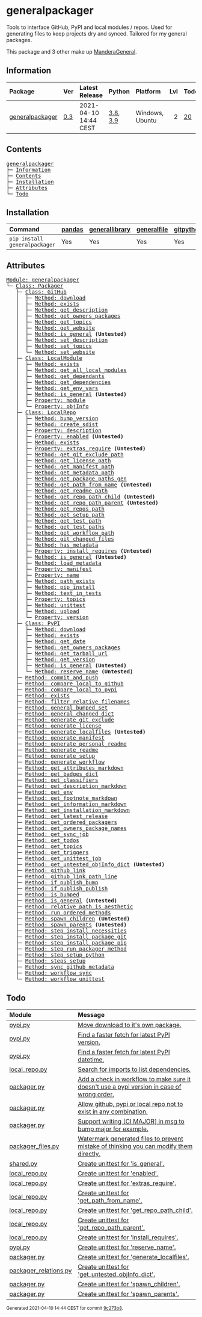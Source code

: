 # generalpackager
Tools to interface GitHub, PyPI and local modules / repos. Used for generating files to keep projects dry and synced. Tailored for my general packages.

This package and 3 other make up [ManderaGeneral](https://github.com/Mandera).

## Information
| Package                                                              | Ver                                              | Latest Release        | Python                                                                                                                   | Platform        |   Lvl | Todo                                                         | Tests   |
|:---------------------------------------------------------------------|:-------------------------------------------------|:----------------------|:-------------------------------------------------------------------------------------------------------------------------|:----------------|------:|:-------------------------------------------------------------|:--------|
| [generalpackager](https://github.com/ManderaGeneral/generalpackager) | [0.3](https://pypi.org/project/generalpackager/) | 2021-04-10 14:44 CEST | [3.8](https://www.python.org/downloads/release/python-380/), [3.9](https://www.python.org/downloads/release/python-390/) | Windows, Ubuntu |     2 | [20](https://github.com/ManderaGeneral/generalpackager#Todo) | 86.2 %  |

## Contents
<pre>
<a href='#generalpackager'>generalpackager</a>
├─ <a href='#Information'>Information</a>
├─ <a href='#Contents'>Contents</a>
├─ <a href='#Installation'>Installation</a>
├─ <a href='#Attributes'>Attributes</a>
└─ <a href='#Todo'>Todo</a>
</pre>

## Installation
| Command                       | <a href='https://pypi.org/project/pandas'>pandas</a>   | <a href='https://pypi.org/project/generallibrary'>generallibrary</a>   | <a href='https://pypi.org/project/generalfile'>generalfile</a>   | <a href='https://pypi.org/project/gitpython'>gitpython</a>   | <a href='https://pypi.org/project/requests'>requests</a>   |
|:------------------------------|:-------------------------------------------------------|:-----------------------------------------------------------------------|:-----------------------------------------------------------------|:-------------------------------------------------------------|:-----------------------------------------------------------|
| `pip install generalpackager` | Yes                                                    | Yes                                                                    | Yes                                                              | Yes                                                          | Yes                                                        |

## Attributes
<pre>
<a href='https://github.com/ManderaGeneral/generalpackager/blob/9c273b8/generalpackager/__init__.py#L1'>Module: generalpackager</a>
└─ <a href='https://github.com/ManderaGeneral/generalpackager/blob/9c273b8/generalpackager/packager.py#L23'>Class: Packager</a>
   ├─ <a href='https://github.com/ManderaGeneral/generalpackager/blob/9c273b8/generalpackager/api/github.py#L13'>Class: GitHub</a>
   │  ├─ <a href='https://github.com/ManderaGeneral/generalpackager/blob/9c273b8/generalpackager/api/github.py#L31'>Method: download</a>
   │  ├─ <a href='https://github.com/ManderaGeneral/generalpackager/blob/9c273b8/generalpackager/api/github.py#L27'>Method: exists</a>
   │  ├─ <a href='https://github.com/ManderaGeneral/generalpackager/blob/9c273b8/generalpackager/api/github.py#L80'>Method: get_description</a>
   │  ├─ <a href='https://github.com/ManderaGeneral/generalpackager/blob/9c273b8/generalpackager/api/github.py#L50'>Method: get_owners_packages</a>
   │  ├─ <a href='https://github.com/ManderaGeneral/generalpackager/blob/9c273b8/generalpackager/api/github.py#L68'>Method: get_topics</a>
   │  ├─ <a href='https://github.com/ManderaGeneral/generalpackager/blob/9c273b8/generalpackager/api/github.py#L58'>Method: get_website</a>
   │  ├─ <a href='https://github.com/ManderaGeneral/generalpackager/blob/9c273b8/generalpackager/api/shared.py#L4'>Method: is_general</a> <b>(Untested)</b>
   │  ├─ <a href='https://github.com/ManderaGeneral/generalpackager/blob/9c273b8/generalpackager/api/github.py#L86'>Method: set_description</a>
   │  ├─ <a href='https://github.com/ManderaGeneral/generalpackager/blob/9c273b8/generalpackager/api/github.py#L74'>Method: set_topics</a>
   │  └─ <a href='https://github.com/ManderaGeneral/generalpackager/blob/9c273b8/generalpackager/api/github.py#L64'>Method: set_website</a>
   ├─ <a href='https://github.com/ManderaGeneral/generalpackager/blob/9c273b8/generalpackager/api/local_module.py#L9'>Class: LocalModule</a>
   │  ├─ <a href='https://github.com/ManderaGeneral/generalpackager/blob/9c273b8/generalpackager/api/local_module.py#L23'>Method: exists</a>
   │  ├─ <a href='https://github.com/ManderaGeneral/generalpackager/blob/9c273b8/generalpackager/api/local_module.py#L64'>Method: get_all_local_modules</a>
   │  ├─ <a href='https://github.com/ManderaGeneral/generalpackager/blob/9c273b8/generalpackager/api/local_module.py#L75'>Method: get_dependants</a>
   │  ├─ <a href='https://github.com/ManderaGeneral/generalpackager/blob/9c273b8/generalpackager/api/local_module.py#L70'>Method: get_dependencies</a>
   │  ├─ <a href='https://github.com/ManderaGeneral/generalpackager/blob/9c273b8/generalpackager/api/local_module.py#L55'>Method: get_env_vars</a>
   │  ├─ <a href='https://github.com/ManderaGeneral/generalpackager/blob/9c273b8/generalpackager/api/shared.py#L4'>Method: is_general</a> <b>(Untested)</b>
   │  ├─ <a href='https://github.com/ManderaGeneral/generalpackager/blob/9c273b8/generalpackager/api/local_module.py#L33'>Property: module</a>
   │  └─ <a href='https://github.com/ManderaGeneral/generalpackager/blob/9c273b8/generalpackager/api/local_module.py#L42'>Property: objInfo</a>
   ├─ <a href='https://github.com/ManderaGeneral/generalpackager/blob/9c273b8/generalpackager/api/local_repo.py#L22'>Class: LocalRepo</a>
   │  ├─ <a href='https://github.com/ManderaGeneral/generalpackager/blob/9c273b8/generalpackager/api/local_repo.py#L164'>Method: bump_version</a>
   │  ├─ <a href='https://github.com/ManderaGeneral/generalpackager/blob/9c273b8/generalpackager/api/local_repo.py#L177'>Method: create_sdist</a>
   │  ├─ <a href='https://github.com/ManderaGeneral/generalpackager/blob/9c273b8/generalpackager/api/local_repo.py#L193'>Property: description</a>
   │  ├─ <a href='https://github.com/ManderaGeneral/generalpackager/blob/9c273b8/generalpackager/api/local_repo.py#L193'>Property: enabled</a> <b>(Untested)</b>
   │  ├─ <a href='https://github.com/ManderaGeneral/generalpackager/blob/9c273b8/generalpackager/api/local_repo.py#L62'>Method: exists</a>
   │  ├─ <a href='https://github.com/ManderaGeneral/generalpackager/blob/9c273b8/generalpackager/api/local_repo.py#L193'>Property: extras_require</a> <b>(Untested)</b>
   │  ├─ <a href='https://github.com/ManderaGeneral/generalpackager/blob/9c273b8/generalpackager/api/local_repo.py#L130'>Method: get_git_exclude_path</a>
   │  ├─ <a href='https://github.com/ManderaGeneral/generalpackager/blob/9c273b8/generalpackager/api/local_repo.py#L133'>Method: get_license_path</a>
   │  ├─ <a href='https://github.com/ManderaGeneral/generalpackager/blob/9c273b8/generalpackager/api/local_repo.py#L132'>Method: get_manifest_path</a>
   │  ├─ <a href='https://github.com/ManderaGeneral/generalpackager/blob/9c273b8/generalpackager/api/local_repo.py#L129'>Method: get_metadata_path</a>
   │  ├─ <a href='https://github.com/ManderaGeneral/generalpackager/blob/9c273b8/generalpackager/api/local_repo.py#L151'>Method: get_package_paths_gen</a>
   │  ├─ <a href='https://github.com/ManderaGeneral/generalpackager/blob/9c273b8/generalpackager/api/local_repo.py#L95'>Method: get_path_from_name</a> <b>(Untested)</b>
   │  ├─ <a href='https://github.com/ManderaGeneral/generalpackager/blob/9c273b8/generalpackager/api/local_repo.py#L128'>Method: get_readme_path</a>
   │  ├─ <a href='https://github.com/ManderaGeneral/generalpackager/blob/9c273b8/generalpackager/api/local_repo.py#L82'>Method: get_repo_path_child</a> <b>(Untested)</b>
   │  ├─ <a href='https://github.com/ManderaGeneral/generalpackager/blob/9c273b8/generalpackager/api/local_repo.py#L74'>Method: get_repo_path_parent</a> <b>(Untested)</b>
   │  ├─ <a href='https://github.com/ManderaGeneral/generalpackager/blob/9c273b8/generalpackager/api/local_repo.py#L87'>Method: get_repos_path</a>
   │  ├─ <a href='https://github.com/ManderaGeneral/generalpackager/blob/9c273b8/generalpackager/api/local_repo.py#L131'>Method: get_setup_path</a>
   │  ├─ <a href='https://github.com/ManderaGeneral/generalpackager/blob/9c273b8/generalpackager/api/local_repo.py#L135'>Method: get_test_path</a>
   │  ├─ <a href='https://github.com/ManderaGeneral/generalpackager/blob/9c273b8/generalpackager/api/local_repo.py#L139'>Method: get_test_paths</a>
   │  ├─ <a href='https://github.com/ManderaGeneral/generalpackager/blob/9c273b8/generalpackager/api/local_repo.py#L134'>Method: get_workflow_path</a>
   │  ├─ <a href='https://github.com/ManderaGeneral/generalpackager/blob/9c273b8/generalpackager/api/local_repo.py#L159'>Method: git_changed_files</a>
   │  ├─ <a href='https://github.com/ManderaGeneral/generalpackager/blob/9c273b8/generalpackager/api/local_repo.py#L44'>Method: has_metadata</a>
   │  ├─ <a href='https://github.com/ManderaGeneral/generalpackager/blob/9c273b8/generalpackager/api/local_repo.py#L193'>Property: install_requires</a> <b>(Untested)</b>
   │  ├─ <a href='https://github.com/ManderaGeneral/generalpackager/blob/9c273b8/generalpackager/api/shared.py#L4'>Method: is_general</a> <b>(Untested)</b>
   │  ├─ <a href='https://github.com/ManderaGeneral/generalpackager/blob/9c273b8/generalpackager/api/local_repo.py#L47'>Method: load_metadata</a>
   │  ├─ <a href='https://github.com/ManderaGeneral/generalpackager/blob/9c273b8/generalpackager/api/local_repo.py#L193'>Property: manifest</a>
   │  ├─ <a href='https://github.com/ManderaGeneral/generalpackager/blob/9c273b8/generalpackager/api/local_repo.py#L193'>Property: name</a>
   │  ├─ <a href='https://github.com/ManderaGeneral/generalpackager/blob/9c273b8/generalpackager/api/local_repo.py#L67'>Method: path_exists</a>
   │  ├─ <a href='https://github.com/ManderaGeneral/generalpackager/blob/9c273b8/generalpackager/api/local_repo.py#L168'>Method: pip_install</a>
   │  ├─ <a href='https://github.com/ManderaGeneral/generalpackager/blob/9c273b8/generalpackager/api/local_repo.py#L144'>Method: text_in_tests</a>
   │  ├─ <a href='https://github.com/ManderaGeneral/generalpackager/blob/9c273b8/generalpackager/api/local_repo.py#L193'>Property: topics</a>
   │  ├─ <a href='https://github.com/ManderaGeneral/generalpackager/blob/9c273b8/generalpackager/api/local_repo.py#L173'>Method: unittest</a>
   │  ├─ <a href='https://github.com/ManderaGeneral/generalpackager/blob/9c273b8/generalpackager/api/local_repo.py#L182'>Method: upload</a>
   │  └─ <a href='https://github.com/ManderaGeneral/generalpackager/blob/9c273b8/generalpackager/api/local_repo.py#L193'>Property: version</a>
   ├─ <a href='https://github.com/ManderaGeneral/generalpackager/blob/9c273b8/generalpackager/api/pypi.py#L25'>Class: PyPI</a>
   │  ├─ <a href='https://github.com/ManderaGeneral/generalpackager/blob/9c273b8/generalpackager/api/pypi.py#L49'>Method: download</a>
   │  ├─ <a href='https://github.com/ManderaGeneral/generalpackager/blob/9c273b8/generalpackager/api/pypi.py#L39'>Method: exists</a>
   │  ├─ <a href='https://github.com/ManderaGeneral/generalpackager/blob/9c273b8/generalpackager/api/pypi.py#L70'>Method: get_date</a>
   │  ├─ <a href='https://github.com/ManderaGeneral/generalpackager/blob/9c273b8/generalpackager/api/pypi.py#L61'>Method: get_owners_packages</a>
   │  ├─ <a href='https://github.com/ManderaGeneral/generalpackager/blob/9c273b8/generalpackager/api/pypi.py#L43'>Method: get_tarball_url</a>
   │  ├─ <a href='https://github.com/ManderaGeneral/generalpackager/blob/9c273b8/generalpackager/api/pypi.py#L65'>Method: get_version</a>
   │  ├─ <a href='https://github.com/ManderaGeneral/generalpackager/blob/9c273b8/generalpackager/api/shared.py#L4'>Method: is_general</a> <b>(Untested)</b>
   │  └─ <a href='https://github.com/ManderaGeneral/generalpackager/blob/9c273b8/generalpackager/api/pypi.py#L75'>Method: reserve_name</a> <b>(Untested)</b>
   ├─ <a href='https://github.com/ManderaGeneral/generalpackager/blob/9c273b8/generalpackager/packager_github.py#L22'>Method: commit_and_push</a>
   ├─ <a href='https://github.com/ManderaGeneral/generalpackager/blob/9c273b8/generalpackager/packager_files.py#L82'>Method: compare_local_to_github</a>
   ├─ <a href='https://github.com/ManderaGeneral/generalpackager/blob/9c273b8/generalpackager/packager_files.py#L89'>Method: compare_local_to_pypi</a>
   ├─ <a href='https://github.com/ManderaGeneral/generalpackager/blob/9c273b8/generalpackager/packager.py#L54'>Method: exists</a>
   ├─ <a href='https://github.com/ManderaGeneral/generalpackager/blob/9c273b8/generalpackager/packager_files.py#L62'>Method: filter_relative_filenames</a>
   ├─ <a href='https://github.com/ManderaGeneral/generalpackager/blob/9c273b8/generalpackager/packager_relations.py#L19'>Method: general_bumped_set</a>
   ├─ <a href='https://github.com/ManderaGeneral/generalpackager/blob/9c273b8/generalpackager/packager_relations.py#L25'>Method: general_changed_dict</a>
   ├─ <a href='https://github.com/ManderaGeneral/generalpackager/blob/9c273b8/generalpackager/packager_files.py#L153'>Method: generate_git_exclude</a>
   ├─ <a href='https://github.com/ManderaGeneral/generalpackager/blob/9c273b8/generalpackager/packager_files.py#L159'>Method: generate_license</a>
   ├─ <a href='https://github.com/ManderaGeneral/generalpackager/blob/9c273b8/generalpackager/packager.py#L72'>Method: generate_localfiles</a> <b>(Untested)</b>
   ├─ <a href='https://github.com/ManderaGeneral/generalpackager/blob/9c273b8/generalpackager/packager_files.py#L144'>Method: generate_manifest</a>
   ├─ <a href='https://github.com/ManderaGeneral/generalpackager/blob/9c273b8/generalpackager/packager_files.py#L219'>Method: generate_personal_readme</a>
   ├─ <a href='https://github.com/ManderaGeneral/generalpackager/blob/9c273b8/generalpackager/packager_files.py#L187'>Method: generate_readme</a>
   ├─ <a href='https://github.com/ManderaGeneral/generalpackager/blob/9c273b8/generalpackager/packager_files.py#L96'>Method: generate_setup</a>
   ├─ <a href='https://github.com/ManderaGeneral/generalpackager/blob/9c273b8/generalpackager/packager_files.py#L171'>Method: generate_workflow</a>
   ├─ <a href='https://github.com/ManderaGeneral/generalpackager/blob/9c273b8/generalpackager/packager_markdown.py#L176'>Method: get_attributes_markdown</a>
   ├─ <a href='https://github.com/ManderaGeneral/generalpackager/blob/9c273b8/generalpackager/packager_markdown.py#L10'>Method: get_badges_dict</a>
   ├─ <a href='https://github.com/ManderaGeneral/generalpackager/blob/9c273b8/generalpackager/packager_metadata.py#L26'>Method: get_classifiers</a>
   ├─ <a href='https://github.com/ManderaGeneral/generalpackager/blob/9c273b8/generalpackager/packager_markdown.py#L70'>Method: get_description_markdown</a>
   ├─ <a href='https://github.com/ManderaGeneral/generalpackager/blob/9c273b8/generalpackager/packager_workflow.py#L69'>Method: get_env</a>
   ├─ <a href='https://github.com/ManderaGeneral/generalpackager/blob/9c273b8/generalpackager/packager_markdown.py#L183'>Method: get_footnote_markdown</a>
   ├─ <a href='https://github.com/ManderaGeneral/generalpackager/blob/9c273b8/generalpackager/packager_markdown.py#L78'>Method: get_information_markdown</a>
   ├─ <a href='https://github.com/ManderaGeneral/generalpackager/blob/9c273b8/generalpackager/packager_markdown.py#L107'>Method: get_installation_markdown</a>
   ├─ <a href='https://github.com/ManderaGeneral/generalpackager/blob/9c273b8/generalpackager/packager_pypi.py#L6'>Method: get_latest_release</a>
   ├─ <a href='https://github.com/ManderaGeneral/generalpackager/blob/9c273b8/generalpackager/packager_relations.py#L6'>Method: get_ordered_packagers</a>
   ├─ <a href='https://github.com/ManderaGeneral/generalpackager/blob/9c273b8/generalpackager/packager_relations.py#L13'>Method: get_owners_package_names</a>
   ├─ <a href='https://github.com/ManderaGeneral/generalpackager/blob/9c273b8/generalpackager/packager_workflow.py#L103'>Method: get_sync_job</a>
   ├─ <a href='https://github.com/ManderaGeneral/generalpackager/blob/9c273b8/generalpackager/packager_markdown.py#L63'>Method: get_todos</a>
   ├─ <a href='https://github.com/ManderaGeneral/generalpackager/blob/9c273b8/generalpackager/packager_metadata.py#L16'>Method: get_topics</a>
   ├─ <a href='https://github.com/ManderaGeneral/generalpackager/blob/9c273b8/generalpackager/packager_workflow.py#L22'>Method: get_triggers</a>
   ├─ <a href='https://github.com/ManderaGeneral/generalpackager/blob/9c273b8/generalpackager/packager_workflow.py#L89'>Method: get_unittest_job</a>
   ├─ <a href='https://github.com/ManderaGeneral/generalpackager/blob/9c273b8/generalpackager/packager_relations.py#L33'>Method: get_untested_objInfo_dict</a> <b>(Untested)</b>
   ├─ <a href='https://github.com/ManderaGeneral/generalpackager/blob/9c273b8/generalpackager/packager_markdown.py#L141'>Method: github_link</a>
   ├─ <a href='https://github.com/ManderaGeneral/generalpackager/blob/9c273b8/generalpackager/packager_markdown.py#L150'>Method: github_link_path_line</a>
   ├─ <a href='https://github.com/ManderaGeneral/generalpackager/blob/9c273b8/generalpackager/packager_workflow.py#L156'>Method: if_publish_bump</a>
   ├─ <a href='https://github.com/ManderaGeneral/generalpackager/blob/9c273b8/generalpackager/packager_workflow.py#L163'>Method: if_publish_publish</a>
   ├─ <a href='https://github.com/ManderaGeneral/generalpackager/blob/9c273b8/generalpackager/packager_metadata.py#L32'>Method: is_bumped</a>
   ├─ <a href='https://github.com/ManderaGeneral/generalpackager/blob/9c273b8/generalpackager/api/shared.py#L4'>Method: is_general</a> <b>(Untested)</b>
   ├─ <a href='https://github.com/ManderaGeneral/generalpackager/blob/9c273b8/generalpackager/packager_files.py#L46'>Method: relative_path_is_aesthetic</a>
   ├─ <a href='https://github.com/ManderaGeneral/generalpackager/blob/9c273b8/generalpackager/packager_workflow.py#L119'>Method: run_ordered_methods</a>
   ├─ <a href='https://github.com/ManderaGeneral/generalpackager/blob/9c273b8/generalpackager/packager.py#L66'>Method: spawn_children</a> <b>(Untested)</b>
   ├─ <a href='https://github.com/ManderaGeneral/generalpackager/blob/9c273b8/generalpackager/packager.py#L69'>Method: spawn_parents</a> <b>(Untested)</b>
   ├─ <a href='https://github.com/ManderaGeneral/generalpackager/blob/9c273b8/generalpackager/packager_workflow.py#L44'>Method: step_install_necessities</a>
   ├─ <a href='https://github.com/ManderaGeneral/generalpackager/blob/9c273b8/generalpackager/packager_workflow.py#L59'>Method: step_install_package_git</a>
   ├─ <a href='https://github.com/ManderaGeneral/generalpackager/blob/9c273b8/generalpackager/packager_workflow.py#L51'>Method: step_install_package_pip</a>
   ├─ <a href='https://github.com/ManderaGeneral/generalpackager/blob/9c273b8/generalpackager/packager_workflow.py#L112'>Method: step_run_packager_method</a>
   ├─ <a href='https://github.com/ManderaGeneral/generalpackager/blob/9c273b8/generalpackager/packager_workflow.py#L37'>Method: step_setup_python</a>
   ├─ <a href='https://github.com/ManderaGeneral/generalpackager/blob/9c273b8/generalpackager/packager_workflow.py#L80'>Method: steps_setup</a>
   ├─ <a href='https://github.com/ManderaGeneral/generalpackager/blob/9c273b8/generalpackager/packager_github.py#L14'>Method: sync_github_metadata</a>
   ├─ <a href='https://github.com/ManderaGeneral/generalpackager/blob/9c273b8/generalpackager/packager_workflow.py#L134'>Method: workflow_sync</a>
   └─ <a href='https://github.com/ManderaGeneral/generalpackager/blob/9c273b8/generalpackager/packager_workflow.py#L126'>Method: workflow_unittest</a>
</pre>

## Todo
| Module                                                                                                                                     | Message                                                                                                                                                                                                  |
|:-------------------------------------------------------------------------------------------------------------------------------------------|:---------------------------------------------------------------------------------------------------------------------------------------------------------------------------------------------------------|
| <a href='https://github.com/ManderaGeneral/generalpackager/blob/master/generalpackager/api/pypi.py#L1'>pypi.py</a>                         | <a href='https://github.com/ManderaGeneral/generalpackager/blob/master/generalpackager/api/pypi.py#L11'>Move download to it's own package.</a>                                                           |
| <a href='https://github.com/ManderaGeneral/generalpackager/blob/master/generalpackager/api/pypi.py#L1'>pypi.py</a>                         | <a href='https://github.com/ManderaGeneral/generalpackager/blob/master/generalpackager/api/pypi.py#L67'>Find a faster fetch for latest PyPI version.</a>                                                 |
| <a href='https://github.com/ManderaGeneral/generalpackager/blob/master/generalpackager/api/pypi.py#L1'>pypi.py</a>                         | <a href='https://github.com/ManderaGeneral/generalpackager/blob/master/generalpackager/api/pypi.py#L72'>Find a faster fetch for latest PyPI datetime.</a>                                                |
| <a href='https://github.com/ManderaGeneral/generalpackager/blob/master/generalpackager/api/local_repo.py#L1'>local_repo.py</a>             | <a href='https://github.com/ManderaGeneral/generalpackager/blob/master/generalpackager/api/local_repo.py#L24'>Search for imports to list dependencies.</a>                                               |
| <a href='https://github.com/ManderaGeneral/generalpackager/blob/master/generalpackager/packager.py#L1'>packager.py</a>                     | <a href='https://github.com/ManderaGeneral/generalpackager/blob/master/generalpackager/packager.py#L4'>Add a check in workflow to make sure it doesn't use a pypi version in case of wrong order.</a>    |
| <a href='https://github.com/ManderaGeneral/generalpackager/blob/master/generalpackager/packager.py#L1'>packager.py</a>                     | <a href='https://github.com/ManderaGeneral/generalpackager/blob/master/generalpackager/packager.py#L26'>Allow github, pypi or local repo not to exist in any combination.</a>                            |
| <a href='https://github.com/ManderaGeneral/generalpackager/blob/master/generalpackager/packager.py#L1'>packager.py</a>                     | <a href='https://github.com/ManderaGeneral/generalpackager/blob/master/generalpackager/packager.py#L27'>Support writing [CI MAJOR] in msg to bump major for example.</a>                                 |
| <a href='https://github.com/ManderaGeneral/generalpackager/blob/master/generalpackager/packager_files.py#L1'>packager_files.py</a>         | <a href='https://github.com/ManderaGeneral/generalpackager/blob/master/generalpackager/packager_files.py#L30'>Watermark generated files to prevent mistake of thinking you can modify them directly.</a> |
| <a href='https://github.com/ManderaGeneral/generalpackager/blob/master/generalpackager/api/shared.py#L1'>shared.py</a>                     | <a href='https://github.com/ManderaGeneral/generalpackager/blob/master/generalpackager/api/shared.py#L4'>Create unittest for 'is_general'.</a>                                                           |
| <a href='https://github.com/ManderaGeneral/generalpackager/blob/master/generalpackager/api/local_repo.py#L1'>local_repo.py</a>             | <a href='https://github.com/ManderaGeneral/generalpackager/blob/master/generalpackager/api/local_repo.py#L193'>Create unittest for 'enabled'.</a>                                                        |
| <a href='https://github.com/ManderaGeneral/generalpackager/blob/master/generalpackager/api/local_repo.py#L1'>local_repo.py</a>             | <a href='https://github.com/ManderaGeneral/generalpackager/blob/master/generalpackager/api/local_repo.py#L193'>Create unittest for 'extras_require'.</a>                                                 |
| <a href='https://github.com/ManderaGeneral/generalpackager/blob/master/generalpackager/api/local_repo.py#L1'>local_repo.py</a>             | <a href='https://github.com/ManderaGeneral/generalpackager/blob/master/generalpackager/api/local_repo.py#L95'>Create unittest for 'get_path_from_name'.</a>                                              |
| <a href='https://github.com/ManderaGeneral/generalpackager/blob/master/generalpackager/api/local_repo.py#L1'>local_repo.py</a>             | <a href='https://github.com/ManderaGeneral/generalpackager/blob/master/generalpackager/api/local_repo.py#L82'>Create unittest for 'get_repo_path_child'.</a>                                             |
| <a href='https://github.com/ManderaGeneral/generalpackager/blob/master/generalpackager/api/local_repo.py#L1'>local_repo.py</a>             | <a href='https://github.com/ManderaGeneral/generalpackager/blob/master/generalpackager/api/local_repo.py#L74'>Create unittest for 'get_repo_path_parent'.</a>                                            |
| <a href='https://github.com/ManderaGeneral/generalpackager/blob/master/generalpackager/api/local_repo.py#L1'>local_repo.py</a>             | <a href='https://github.com/ManderaGeneral/generalpackager/blob/master/generalpackager/api/local_repo.py#L193'>Create unittest for 'install_requires'.</a>                                               |
| <a href='https://github.com/ManderaGeneral/generalpackager/blob/master/generalpackager/api/pypi.py#L1'>pypi.py</a>                         | <a href='https://github.com/ManderaGeneral/generalpackager/blob/master/generalpackager/api/pypi.py#L75'>Create unittest for 'reserve_name'.</a>                                                          |
| <a href='https://github.com/ManderaGeneral/generalpackager/blob/master/generalpackager/packager.py#L1'>packager.py</a>                     | <a href='https://github.com/ManderaGeneral/generalpackager/blob/master/generalpackager/packager.py#L72'>Create unittest for 'generate_localfiles'.</a>                                                   |
| <a href='https://github.com/ManderaGeneral/generalpackager/blob/master/generalpackager/packager_relations.py#L1'>packager_relations.py</a> | <a href='https://github.com/ManderaGeneral/generalpackager/blob/master/generalpackager/packager_relations.py#L33'>Create unittest for 'get_untested_objInfo_dict'.</a>                                   |
| <a href='https://github.com/ManderaGeneral/generalpackager/blob/master/generalpackager/packager.py#L1'>packager.py</a>                     | <a href='https://github.com/ManderaGeneral/generalpackager/blob/master/generalpackager/packager.py#L66'>Create unittest for 'spawn_children'.</a>                                                        |
| <a href='https://github.com/ManderaGeneral/generalpackager/blob/master/generalpackager/packager.py#L1'>packager.py</a>                     | <a href='https://github.com/ManderaGeneral/generalpackager/blob/master/generalpackager/packager.py#L69'>Create unittest for 'spawn_parents'.</a>                                                         |

<sup>
Generated 2021-04-10 14:44 CEST for commit <a href='https://github.com/ManderaGeneral/generalpackager/commit/9c273b8'>9c273b8</a>.
</sup>
